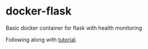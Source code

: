 # docker-flask
Basic docker container for flask with health monitoring

Following along with [tutorial](https://howchoo.com/devops/how-to-add-a-health-check-to-your-docker-container).